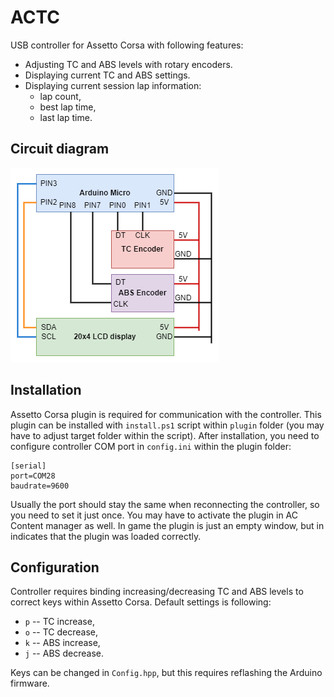 # ACTC

USB controller for Assetto Corsa with following features:

* Adjusting TC and ABS levels with rotary encoders.
* Displaying current TC and ABS settings.
* Displaying current session lap information:
    * lap count,
    * best lap time,
    * last lap time.

## Circuit diagram

![ACTC circuit diagram](imgs/actc.png)

## Installation

Assetto Corsa plugin is required for communication with the controller. This plugin can be installed with ``install.ps1`` script within ``plugin`` folder (you may have to adjust target folder within the script). After installation, you need to configure controller COM port in ``config.ini`` within the plugin folder:

```
[serial]
port=COM28
baudrate=9600
```

Usually the port should stay the same when reconnecting the controller, so you need to set it just once. You may have to activate the plugin in AC Content manager as well. In game the plugin is just an empty window, but in indicates that the plugin was loaded correctly.

## Configuration

Controller requires binding increasing/decreasing TC and ABS levels to correct keys within Assetto Corsa. Default settings
is following:

* ``p`` -- TC increase,
* ``o`` -- TC decrease,
* ``k`` -- ABS increase,
* ``j`` -- ABS decrease.

Keys can be changed in ``Config.hpp``, but this requires reflashing the Arduino firmware.